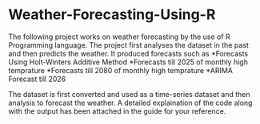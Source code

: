 # Weather-Forecasting-Using-R

The following project works on weather forecasting by the use of R Programming language. The project first analyses the dataset in the past and then predicts the weather. It produced forecasts such as
*Forecasts Using Holt-Winters Additive Method
*Forecasts till 2025 of monthly high temprature
*Forecasts till 2080 of monthly high temprature
*ARIMA Forecast till 2026

The dataset is first converted and used as a time-series dataset and then analysis to forecast the weather. A detailed explaination of the code along with the output has been attached in the guide for your reference. 
